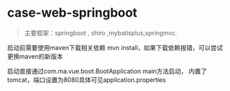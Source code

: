 # case-web-springboot

>主要框架：springboot , shiro ,mybatisplus,springmvc.
>
启动前需要使用maven下载相关依赖 mvn install，如果下载依赖报错，可以尝试更换maven的新版本

启动直接通过com.ma.vue.boot.BootApplication main方法启动，
内置了tomcat，端口设置为8080具体可见application.properties